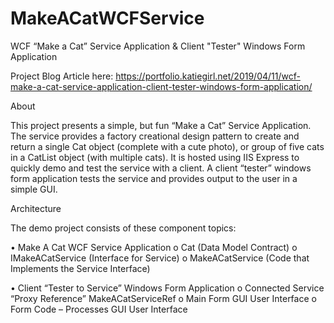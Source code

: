 # MakeACatWCFService

WCF “Make a Cat” Service Application & Client "Tester" Windows Form Application

Project Blog Article here: 
https://portfolio.katiegirl.net/2019/04/11/wcf-make-a-cat-service-application-client-tester-windows-form-application/


About

This project presents a simple, but fun “Make a Cat” Service Application. The service provides a factory creational design pattern to create and return a single Cat object (complete with a cute photo), or group of five cats in a CatList object (with multiple cats). It is hosted using IIS Express to quickly demo and test the service with a client. 
A client “tester” windows form application tests the service and provides output to the user in a simple GUI.  


Architecture

The demo project consists of these component topics:

•	Make A Cat WCF Service Application
o	Cat (Data Model Contract)
o	IMakeACatService (Interface for Service)
o	MakeACatService (Code that Implements the Service Interface)

•	Client “Tester to Service” Windows Form Application
o	Connected Service “Proxy Reference” MakeACatServiceRef
o	Main Form GUI User Interface
o	Form Code – Processes GUI User Interface
